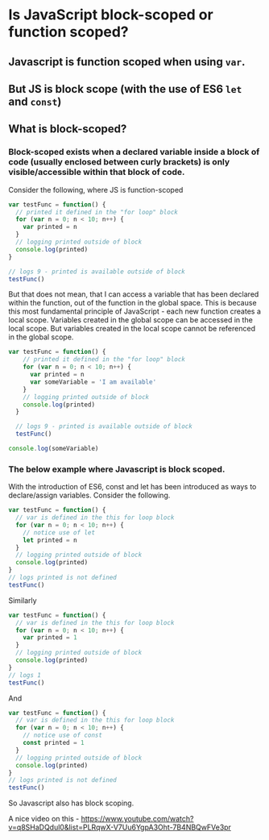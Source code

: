# Is JavaScript block-scoped or function scoped?

## Javascript is function scoped when using ``var``.

## But JS is block scope (with the use of ES6 ``let`` and ``const``)

## What is block-scoped?

### Block-scoped exists when a declared variable inside a block of code (usually enclosed between curly brackets) is only visible/accessible within that block of code.

Consider the following, where JS is function-scoped

```javascript
var testFunc = function() {
  // printed it defined in the "for loop" block
  for (var n = 0; n < 10; n++) {
    var printed = n
  }
  // logging printed outside of block
  console.log(printed)
}

// logs 9 - printed is available outside of block
testFunc()
```
But that does not mean, that I can access a variable that has been declared within the function, out of the function in the global space. This is because this most fundamental principle of JavaScript - each new function creates a local scope. Variables created in the global scope can be accessed in the local scope. But variables created in the local scope cannot be referenced in the global scope.

```js
var testFunc = function() {
    // printed it defined in the "for loop" block
    for (var n = 0; n < 10; n++) {
      var printed = n
      var someVariable = 'I am available'
    }
    // logging printed outside of block
    console.log(printed)
  }

  // logs 9 - printed is available outside of block
  testFunc()

console.log(someVariable)

```






### The below example where Javascript is block scoped.

With the introduction of ES6, const and let has been introduced as ways to declare/assign variables. Consider the following.

```javascript
var testFunc = function() {
  // var is defined in the this for loop block
  for (var n = 0; n < 10; n++) {
    // notice use of let
    let printed = n
  }
  // logging printed outside of block
  console.log(printed)
}
// logs printed is not defined
testFunc()
```
Similarly
```javascript
var testFunc = function() {
  // var is defined in the this for loop block
  for (var n = 0; n < 10; n++) {
    var printed = 1
  }
  // logging printed outside of block
  console.log(printed)
}
// logs 1
testFunc()
```
And
```javascript
var testFunc = function() {
  // var is defined in the this for loop block
  for (var n = 0; n < 10; n++) {
    // notice use of const
    const printed = 1
  }
  // logging printed outside of block
  console.log(printed)
}
// logs printed is not defined
testFunc()
```
So Javascript also has block scoping.

A nice video on this - https://www.youtube.com/watch?v=q8SHaDQdul0&list=PLRqwX-V7Uu6YgpA3Oht-7B4NBQwFVe3pr